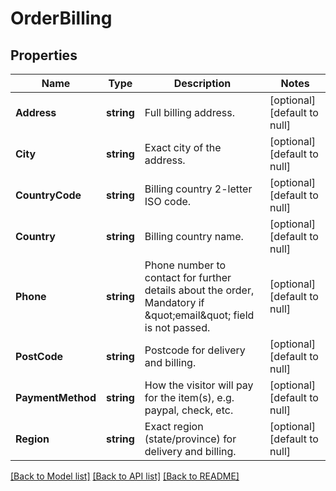 # OrderBilling

## Properties
Name | Type | Description | Notes
------------ | ------------- | ------------- | -------------
**Address** | **string** | Full billing address. | [optional] [default to null]
**City** | **string** | Exact city of the address. | [optional] [default to null]
**CountryCode** | **string** | Billing country 2-letter ISO code. | [optional] [default to null]
**Country** | **string** | Billing country name. | [optional] [default to null]
**Phone** | **string** | Phone number to contact for further details about the order, Mandatory if \&quot;email\&quot; field is not passed. | [optional] [default to null]
**PostCode** | **string** | Postcode for delivery and billing. | [optional] [default to null]
**PaymentMethod** | **string** | How the visitor will pay for the item(s), e.g. paypal, check, etc. | [optional] [default to null]
**Region** | **string** | Exact region (state/province) for delivery and billing. | [optional] [default to null]

[[Back to Model list]](../README.md#documentation-for-models) [[Back to API list]](../README.md#documentation-for-api-endpoints) [[Back to README]](../README.md)


